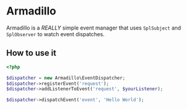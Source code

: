 Armadillo
=========

Armadillo is a *REALLY* simple event manager that uses ```SplSubject``` and ```SplObserver``` to watch event dispatches.

## How to use it

```php
<?php

$dispatcher = new Armadillo\EventDispatcher;
$dispatcher->registerEvent('request');
$dispatcher->addListenerToEvent('request', $yourListener);

$dispatcher->dispatchEvent('event', 'Hello World');
```
